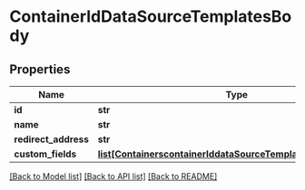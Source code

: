 # ContainerIdDataSourceTemplatesBody

## Properties
Name | Type | Description | Notes
------------ | ------------- | ------------- | -------------
**id** | **str** |  | [optional] 
**name** | **str** |  | [optional] 
**redirect_address** | **str** |  | [optional] 
**custom_fields** | [**list[ContainerscontainerIddataSourceTemplatesCustomFields]**](ContainerscontainerIddataSourceTemplatesCustomFields.md) |  | [optional] 

[[Back to Model list]](../README.md#documentation-for-models) [[Back to API list]](../README.md#documentation-for-api-endpoints) [[Back to README]](../README.md)

